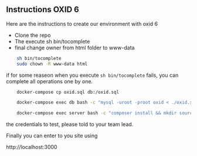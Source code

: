 Instructions OXID 6
-----

Here are the instructions to create our environment with oxid 6

* Clone the repo
* The execute sh bin/tocomplete 
* final change owner from html folder to www-data

```sh
    sh bin/tocomplete
    sudo chown -R www-data html
```

if for some reaseon when you execute `sh bin/tocomplete` fails, you can complete all operations one by one.

```sh
    docker-compose cp oxid.sql db:/oxid.sql
```

```sh
    docker-compose exec db bash -c "mysql -uroot -proot oxid < ./oxid.sql"
```

```sh
    docker-compose exec server bash -c "composer install && mkdir source/tmp && chmod -R 777 source/tmp"
```

the credentials to test, please told to your team lead.

Finally you can enter to you site using

http://localhost:3000